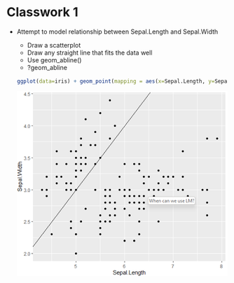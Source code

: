 # Classwork 1

- Attempt to model relationship between Sepal.Length and Sepal.Width
    - Draw a scatterplot
    - Draw any straight line that fits the data well
    - Use geom_abline()
    - ?geom_abline
    
    ```r
    ggplot(data=iris) + geom_point(mapping = aes(x=Sepal.Length, y=Sepal.Width)) + geom_abline(slope = 1, intercept = -2)
    ```
    
    ![Untitled](Classwork%201%20d69ce09df3204fa4ab5528e8a6610a70/Untitled.png)